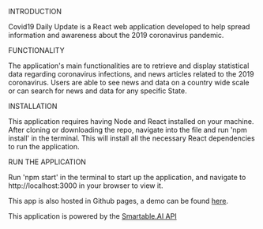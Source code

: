 INTRODUCTION

Covid19 Daily Update is a React web application developed to help spread information and awareness about the 2019 coronavirus pandemic.

FUNCTIONALITY

The application's main functionalities are to retrieve and display statistical data regarding coronavirus infections, and news articles related to the 2019 coronavirus. Users are able to see news and data on a country wide scale or can search for news and data for any specific State.

INSTALLATION

This application requires having Node and React installed on your machine. After cloning or downloading the repo, navigate into the file and run 'npm install' in the terminal. This will install all the necessary React dependencies to run the application.

RUN THE APPLICATION

Run 'npm start' in the terminal to start up the application, and navigate to http://localhost:3000 in your browser to view it.

This app is also hosted in Github pages, a demo can be found [here](https://dren39.github.io/covid19-updater-app/).

This application is powered by the [Smartable.AI API](https://developer.smartable.ai/api-details#api=coronavirus)